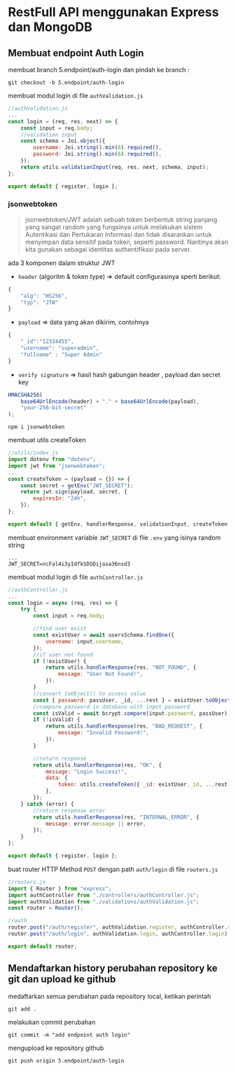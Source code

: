# RestFull API menggunakan Express dan MongoDB

## Membuat endpoint Auth Login

membuat branch 5.endpoint/auth-login dan pindah ke branch :

```console
git checkout -b 5.endpoint/auth-login
```

membuat modul login di file `authValidation.js`

```js
//authValidation.js
...
const login = (req, res, next) => {
    const input = req.body;
    //validation input
    const schema = Joi.object({
        username: Joi.string().min(6).required(),
        password: Joi.string().min(6).required(),
    });
    return utils.validationInput(req, res, next, schema, input);
};

export default { register, login };
```

### jsonwebtoken

> jsonwebtoken/JWT adalah sebuah token berbentuk string panjang yang sangat random yang fungsinya untuk melakukan sistem Autentikasi dan Pertukaran Informasi dan tidak disarankan untuk menyimpan data sensitif pada token, seperti password. Nantinya akan kita gunakan sebagai identitas authentifikasi pada server.

ada 3 komponen dalam struktur JWT

-   `header` (algoritm & token type) => default configurasinya sperti berikut:

```js
{
    "alg": "HS256",
    "typ": "JTW"
}

```

-   `payload` => data yang akan dikirim, contohnya

```js
{
    "_id":"12334455",
    "username": "superadmin",
    "fullname" : "Super Admin"
}
```

-   `verify signature` => hasil hash gabungan header , payload dan secret key

```js
HMACSHA256(
    base64UrlEncode(header) + "." + base64UrlEncode(payload),
    "your-256-bit-secret"
);
```

```console
npm i jsonwebtoken
```

membuat utils createToken

```js
//utils/index.js
import dotenv from "dotenv";
import jwt from "jsonwebtoken";
...
const createToken = (payload = {}) => {
    const secret = getEnv("JWT_SECRET");
    return jwt.sign(payload, secret, {
        expiresIn: "24h",
    });
};

export default { getEnv, handlerResponse, validationInput, createToken };
```

membuat environment variable `JWT_SECRET` di file `.env` yang isinya random string

```
...
JWT_SECRET=ncFal4i3yIdfkSDSDijasa36nsd3
```

membuat modul login di file `authController.js`

```js
//authController.js
...
const login = async (req, res) => {
    try {
        const input = req.body;

        //find user exist
        const existUser = await usersSchema.findOne({
            username: input.username,
        });
        //if user not found
        if (!existUser) {
            return utils.handlerResponse(res, "NOT_FOUND", {
                message: "User Not Found!",
            });
        }
        //convert toObject() to access value
        const { password: passUser, _id, ...rest } = existUser.toObject();
        //compare password in database with input password
        const isValid = await bcrypt.compare(input.password, passUser);
        if (!isValid) {
            return utils.handlerResponse(res, "BAD_REQUEST", {
                message: "Invalid Password!",
            });
        }

        //return response
        return utils.handlerResponse(res, "OK", {
            message: "Login Success!",
            data: {
                token: utils.createToken({ _id: existUser._id, ...rest }),
            },
        });
    } catch (error) {
        //return response error
        return utils.handlerResponse(res, "INTERNAL_ERROR", {
            message: error.message || error,
        });
    }
};

export default { register, login };
```

buat router HTTP Method `POST` dengan path `auth/login` di file `routers.js`

```js
//routers.js
import { Router } from "express";
import authController from "./controllers/authController.js";
import authValidation from "./validations/authValidation.js";
const router = Router();

//auth
router.post("/auth/register", authValidation.register, authController.register);
router.post("/auth/login", authValidation.login, authController.login);

export default router;
```

## Mendaftarkan history perubahan repository ke git dan upload ke github

medaftarkan semua perubahan pada repository local, ketikan perintah

```console
git add .
```

melakukan commit perubahan

```console
git commit -m "add endpoint auth login"
```

mengupload ke repository github

```console
git push origin 5.endpoint/auth-login
```
